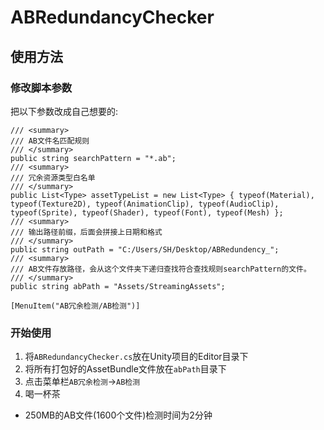 # ABRedundancyChecker
## 使用方法
### 修改脚本参数
把以下参数改成自己想要的:
```
/// <summary>
/// AB文件名匹配规则
/// </summary>
public string searchPattern = "*.ab";
/// <summary>
/// 冗余资源类型白名单
/// </summary>
public List<Type> assetTypeList = new List<Type> { typeof(Material), typeof(Texture2D), typeof(AnimationClip), typeof(AudioClip), typeof(Sprite), typeof(Shader), typeof(Font), typeof(Mesh) };
/// <summary>
/// 输出路径前缀，后面会拼接上日期和格式
/// </summary>
public string outPath = "C:/Users/SH/Desktop/ABRedundency_";
/// <summary>
/// AB文件存放路径，会从这个文件夹下递归查找符合查找规则searchPattern的文件。
/// </summary>
public string abPath = "Assets/StreamingAssets";

[MenuItem("AB冗余检测/AB检测")]
```
### 开始使用
1. 将`ABRedundancyChecker.cs`放在Unity项目的Editor目录下
2. 将所有打包好的AssetBundle文件放在`abPath`目录下
3. 点击菜单栏`AB冗余检测`->`AB检测`
4. 喝一杯茶
  - 250MB的AB文件(1600个文件)检测时间为2分钟
